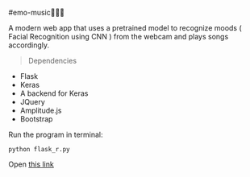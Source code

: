#emo-music😤😔😀

A modern web app that uses a pretrained model to recognize moods ( Facial Recognition using CNN ) from the webcam and plays songs accordingly.

> Dependencies
  - Flask 
  - Keras
  - A backend for Keras
  - JQuery
  - Amplitude.js
  - Bootstrap

Run the program in terminal:
```
python flask_r.py
```
Open [this link](http://127.0.0.1:5000/index)
